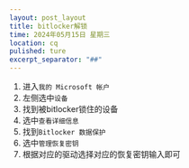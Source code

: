 ```yaml
---
layout: post_layout
title: bitlocker解锁
time: 2024年05月15日 星期三
location: cq
pulished: ture
excerpt_separator: "##"
---
```

1. 进入`我的 Microsoft 帐户`
2. 左侧选中`设备`
3. 找到被bitlocker锁住的设备
4. 选中`查看详细信息`
5. 找到`Bitlocker 数据保护`
6. 选中`管理恢复密钥`
7. 根据对应的驱动选择对应的恢复密钥输入即可
